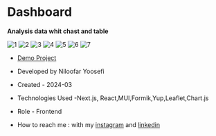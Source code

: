 # Dashboard 

**Analysis data whit chast and table**

![1](https://github.com/user-attachments/assets/54434985-3452-42f9-9b8f-0ae75b8e3d36)
![2](https://github.com/user-attachments/assets/9f29ef99-a8a2-4525-92db-9713f0266cd0)
![3](https://github.com/user-attachments/assets/4683eff2-fe81-4186-a650-0774d0fae76a)
![4](https://github.com/user-attachments/assets/13d5b00c-4c79-4f1e-80b3-c028b43eba5d)
![5](https://github.com/user-attachments/assets/ade2e731-63c6-4b7d-8515-8d08bbe2b0bc)
![6](https://github.com/user-attachments/assets/dd609542-9de8-40d4-8dda-e8c89f954e71)
![7](https://github.com/user-attachments/assets/a50b997e-be79-45ea-a96f-c5da5561b0bb)


- [Demo Project](https://dashboard-whit-next-js.vercel.app/)

- Developed by Niloofar Yoosefi

- Created - 2024-03

- Technologies Used -Next.js, React,MUI,Formik,Yup,Leaflet,Chart.js


- Role - Frontend

- How to reach me : with my [instagram](https://github.com/niloufar-yousefi) and [linkedin](https://www.linkedin.com/in/niloofar-yoosefikhorram-242742143/)
